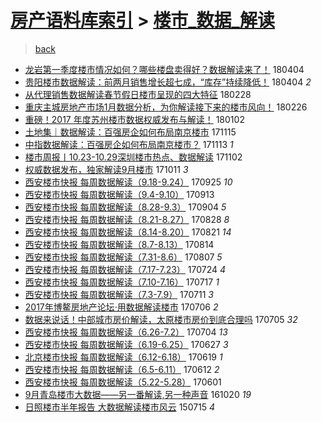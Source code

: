 [房产语料库索引](../../README.md)  > [楼市_数据_解读](楼市_数据_解读.md)
====
> [back](../README.md)

- [龙岩第一季度楼市情况如何？哪些楼盘卖得好？数据解读来了！](http://jkwz.applinzi.com/ittc/7088144647883064327.html#%E9%BE%99%E5%B2%A9%E7%AC%AC%E4%B8%80%E5%AD%A3%E5%BA%A6%E6%A5%BC%E5%B8%82%E6%83%85%E5%86%B5%E5%A6%82%E4%BD%95%EF%BC%9F%E5%93%AA%E4%BA%9B%E6%A5%BC%E7%9B%98%E5%8D%96%E5%BE%97%E5%A5%BD%EF%BC%9F%E6%95%B0%E6%8D%AE%E8%A7%A3%E8%AF%BB%E6%9D%A5%E4%BA%86%EF%BC%81) 180404  
- [贵阳楼市数据解读：前两月销售增长超七成，“库存”持续降低！](http://jkwz.applinzi.com/ittc/7088006630631539722.html#%E8%B4%B5%E9%98%B3%E6%A5%BC%E5%B8%82%E6%95%B0%E6%8D%AE%E8%A7%A3%E8%AF%BB%EF%BC%9A%E5%89%8D%E4%B8%A4%E6%9C%88%E9%94%80%E5%94%AE%E5%A2%9E%E9%95%BF%E8%B6%85%E4%B8%83%E6%88%90%EF%BC%8C%E2%80%9C%E5%BA%93%E5%AD%98%E2%80%9D%E6%8C%81%E7%BB%AD%E9%99%8D%E4%BD%8E%EF%BC%81) 180404 *2* 
- [从代理销售数据解读春节假日楼市呈现的四大特征](http://jkwz.applinzi.com/ittc/7074929653590787089.html#%E4%BB%8E%E4%BB%A3%E7%90%86%E9%94%80%E5%94%AE%E6%95%B0%E6%8D%AE%E8%A7%A3%E8%AF%BB%E6%98%A5%E8%8A%82%E5%81%87%E6%97%A5%E6%A5%BC%E5%B8%82%E5%91%88%E7%8E%B0%E7%9A%84%E5%9B%9B%E5%A4%A7%E7%89%B9%E5%BE%81) 180228  
- [重庆主城房地产市场1月数据分析，为你解读接下来的楼市风向！](http://jkwz.applinzi.com/ittc/7074433445931779089.html#%E9%87%8D%E5%BA%86%E4%B8%BB%E5%9F%8E%E6%88%BF%E5%9C%B0%E4%BA%A7%E5%B8%82%E5%9C%BA1%E6%9C%88%E6%95%B0%E6%8D%AE%E5%88%86%E6%9E%90%EF%BC%8C%E4%B8%BA%E4%BD%A0%E8%A7%A3%E8%AF%BB%E6%8E%A5%E4%B8%8B%E6%9D%A5%E7%9A%84%E6%A5%BC%E5%B8%82%E9%A3%8E%E5%90%91%EF%BC%81) 180226  
- [重磅！2017 年度苏州楼市数据权威发布与解读！](http://jkwz.applinzi.com/ittc/7053909056211649543.html#%E9%87%8D%E7%A3%85%EF%BC%812017+%E5%B9%B4%E5%BA%A6%E8%8B%8F%E5%B7%9E%E6%A5%BC%E5%B8%82%E6%95%B0%E6%8D%AE%E6%9D%83%E5%A8%81%E5%8F%91%E5%B8%83%E4%B8%8E%E8%A7%A3%E8%AF%BB%EF%BC%81) 180102  
- [土地集｜数据解读：百强房企如何布局南京楼市](http://jkwz.applinzi.com/ittc/7036125329985373201.html#%E5%9C%9F%E5%9C%B0%E9%9B%86%EF%BD%9C%E6%95%B0%E6%8D%AE%E8%A7%A3%E8%AF%BB%EF%BC%9A%E7%99%BE%E5%BC%BA%E6%88%BF%E4%BC%81%E5%A6%82%E4%BD%95%E5%B8%83%E5%B1%80%E5%8D%97%E4%BA%AC%E6%A5%BC%E5%B8%82) 171115  
- [中指数据解读：百强房企如何布局南京楼市？](http://jkwz.applinzi.com/ittc/7035493113680888849.html#%E4%B8%AD%E6%8C%87%E6%95%B0%E6%8D%AE%E8%A7%A3%E8%AF%BB%EF%BC%9A%E7%99%BE%E5%BC%BA%E6%88%BF%E4%BC%81%E5%A6%82%E4%BD%95%E5%B8%83%E5%B1%80%E5%8D%97%E4%BA%AC%E6%A5%BC%E5%B8%82%EF%BC%9F) 171113 *1* 
- [楼市周报丨10.23-10.29深圳楼市热点、数据解读](http://jkwz.applinzi.com/ittc/7031389624860148753.html#%E6%A5%BC%E5%B8%82%E5%91%A8%E6%8A%A5%E4%B8%A810.23-10.29%E6%B7%B1%E5%9C%B3%E6%A5%BC%E5%B8%82%E7%83%AD%E7%82%B9%E3%80%81%E6%95%B0%E6%8D%AE%E8%A7%A3%E8%AF%BB) 171102  
- [权威数据发布，独家解读9月楼市](http://jkwz.applinzi.com/ittc/7023143154264572945.html#%E6%9D%83%E5%A8%81%E6%95%B0%E6%8D%AE%E5%8F%91%E5%B8%83%EF%BC%8C%E7%8B%AC%E5%AE%B6%E8%A7%A3%E8%AF%BB9%E6%9C%88%E6%A5%BC%E5%B8%82) 171011 *3* 
- [西安楼市快报 每周数据解读（9.18-9.24）](http://jkwz.applinzi.com/ittc/7017312844524291088.html#%E8%A5%BF%E5%AE%89%E6%A5%BC%E5%B8%82%E5%BF%AB%E6%8A%A5+%E6%AF%8F%E5%91%A8%E6%95%B0%E6%8D%AE%E8%A7%A3%E8%AF%BB%EF%BC%889.18-9.24%EF%BC%89) 170925 *10* 
- [西安楼市快报 每周数据解读（9.4-9.10）](http://jkwz.applinzi.com/ittc/7012740420776493840.html#%E8%A5%BF%E5%AE%89%E6%A5%BC%E5%B8%82%E5%BF%AB%E6%8A%A5+%E6%AF%8F%E5%91%A8%E6%95%B0%E6%8D%AE%E8%A7%A3%E8%AF%BB%EF%BC%889.4-9.10%EF%BC%89) 170913  
- [西安楼市快报 每周数据解读（8.28-9.3）](http://jkwz.applinzi.com/ittc/7009507515019297809.html#%E8%A5%BF%E5%AE%89%E6%A5%BC%E5%B8%82%E5%BF%AB%E6%8A%A5+%E6%AF%8F%E5%91%A8%E6%95%B0%E6%8D%AE%E8%A7%A3%E8%AF%BB%EF%BC%888.28-9.3%EF%BC%89) 170904 *5* 
- [西安楼市快报 每周数据解读（8.21-8.27）](http://jkwz.applinzi.com/ittc/7006922367669109776.html#%E8%A5%BF%E5%AE%89%E6%A5%BC%E5%B8%82%E5%BF%AB%E6%8A%A5+%E6%AF%8F%E5%91%A8%E6%95%B0%E6%8D%AE%E8%A7%A3%E8%AF%BB%EF%BC%888.21-8.27%EF%BC%89) 170828 *8* 
- [西安楼市快报 每周数据解读（8.14-8.20）](http://jkwz.applinzi.com/ittc/7004315404556829712.html#%E8%A5%BF%E5%AE%89%E6%A5%BC%E5%B8%82%E5%BF%AB%E6%8A%A5+%E6%AF%8F%E5%91%A8%E6%95%B0%E6%8D%AE%E8%A7%A3%E8%AF%BB%EF%BC%888.14-8.20%EF%BC%89) 170821 *14* 
- [西安楼市快报 每周数据解读（8.7-8.13）](http://jkwz.applinzi.com/ittc/7001730133369816081.html#%E8%A5%BF%E5%AE%89%E6%A5%BC%E5%B8%82%E5%BF%AB%E6%8A%A5+%E6%AF%8F%E5%91%A8%E6%95%B0%E6%8D%AE%E8%A7%A3%E8%AF%BB%EF%BC%888.7-8.13%EF%BC%89) 170814  
- [西安楼市快报 每周数据解读（7.31-8.6）](http://jkwz.applinzi.com/ittc/6999131675504935952.html#%E8%A5%BF%E5%AE%89%E6%A5%BC%E5%B8%82%E5%BF%AB%E6%8A%A5+%E6%AF%8F%E5%91%A8%E6%95%B0%E6%8D%AE%E8%A7%A3%E8%AF%BB%EF%BC%887.31-8.6%EF%BC%89) 170807 *5* 
- [西安楼市快报 每周数据解读（7.17-7.23）](http://jkwz.applinzi.com/ittc/6993918397359064081.html#%E8%A5%BF%E5%AE%89%E6%A5%BC%E5%B8%82%E5%BF%AB%E6%8A%A5+%E6%AF%8F%E5%91%A8%E6%95%B0%E6%8D%AE%E8%A7%A3%E8%AF%BB%EF%BC%887.17-7.23%EF%BC%89) 170724 *4* 
- [西安楼市快报 每周数据解读（7.10-7.16）](http://jkwz.applinzi.com/ittc/6991340010018964497.html#%E8%A5%BF%E5%AE%89%E6%A5%BC%E5%B8%82%E5%BF%AB%E6%8A%A5+%E6%AF%8F%E5%91%A8%E6%95%B0%E6%8D%AE%E8%A7%A3%E8%AF%BB%EF%BC%887.10-7.16%EF%BC%89) 170717 *1* 
- [西安楼市快报 每周数据解读（7.3-7.9）](http://jkwz.applinzi.com/ittc/6989105175451927569.html#%E8%A5%BF%E5%AE%89%E6%A5%BC%E5%B8%82%E5%BF%AB%E6%8A%A5+%E6%AF%8F%E5%91%A8%E6%95%B0%E6%8D%AE%E8%A7%A3%E8%AF%BB%EF%BC%887.3-7.9%EF%BC%89) 170711 *3* 
- [2017年博鳌房地产论坛·用数据解读楼市](http://jkwz.applinzi.com/ittc/6987255344685122565.html#2017%E5%B9%B4%E5%8D%9A%E9%B3%8C%E6%88%BF%E5%9C%B0%E4%BA%A7%E8%AE%BA%E5%9D%9B%C2%B7%E7%94%A8%E6%95%B0%E6%8D%AE%E8%A7%A3%E8%AF%BB%E6%A5%BC%E5%B8%82) 170706 *2* 
- [数据来说话！中部城市房价解读，太原楼市房价到底合理吗](http://jkwz.applinzi.com/ittc/6986772083814958084.html#%E6%95%B0%E6%8D%AE%E6%9D%A5%E8%AF%B4%E8%AF%9D%EF%BC%81%E4%B8%AD%E9%83%A8%E5%9F%8E%E5%B8%82%E6%88%BF%E4%BB%B7%E8%A7%A3%E8%AF%BB%EF%BC%8C%E5%A4%AA%E5%8E%9F%E6%A5%BC%E5%B8%82%E6%88%BF%E4%BB%B7%E5%88%B0%E5%BA%95%E5%90%88%E7%90%86%E5%90%97) 170705 *32* 
- [西安楼市快报 每周数据解读（6.26-7.2）](http://jkwz.applinzi.com/ittc/6986446947064742916.html#%E8%A5%BF%E5%AE%89%E6%A5%BC%E5%B8%82%E5%BF%AB%E6%8A%A5+%E6%AF%8F%E5%91%A8%E6%95%B0%E6%8D%AE%E8%A7%A3%E8%AF%BB%EF%BC%886.26-7.2%EF%BC%89) 170704 *13* 
- [西安楼市快报 每周数据解读（6.19-6.25）](http://jkwz.applinzi.com/ittc/6983794401443578885.html#%E8%A5%BF%E5%AE%89%E6%A5%BC%E5%B8%82%E5%BF%AB%E6%8A%A5+%E6%AF%8F%E5%91%A8%E6%95%B0%E6%8D%AE%E8%A7%A3%E8%AF%BB%EF%BC%886.19-6.25%EF%BC%89) 170627 *3* 
- [北京楼市快报 每周数据解读（6.12-6.18）](http://jkwz.applinzi.com/ittc/6980904708548854789.html#%E5%8C%97%E4%BA%AC%E6%A5%BC%E5%B8%82%E5%BF%AB%E6%8A%A5+%E6%AF%8F%E5%91%A8%E6%95%B0%E6%8D%AE%E8%A7%A3%E8%AF%BB%EF%BC%886.12-6.18%EF%BC%89) 170619 *1* 
- [西安楼市快报 每周数据解读（6.5-6.11）](http://jkwz.applinzi.com/ittc/6978344836900848645.html#%E8%A5%BF%E5%AE%89%E6%A5%BC%E5%B8%82%E5%BF%AB%E6%8A%A5+%E6%AF%8F%E5%91%A8%E6%95%B0%E6%8D%AE%E8%A7%A3%E8%AF%BB%EF%BC%886.5-6.11%EF%BC%89) 170612 *2* 
- [西安楼市快报 每周数据解读（5.22-5.28）](http://jkwz.applinzi.com/ittc/6974123605376893957.html#%E8%A5%BF%E5%AE%89%E6%A5%BC%E5%B8%82%E5%BF%AB%E6%8A%A5+%E6%AF%8F%E5%91%A8%E6%95%B0%E6%8D%AE%E8%A7%A3%E8%AF%BB%EF%BC%885.22-5.28%EF%BC%89) 170601  
- [9月青岛楼市大数据——另一番解读,另一种声音](http://jkwz.applinzi.com/ittc/6890758587780957188.html#9%E6%9C%88%E9%9D%92%E5%B2%9B%E6%A5%BC%E5%B8%82%E5%A4%A7%E6%95%B0%E6%8D%AE%E2%80%94%E2%80%94%E5%8F%A6%E4%B8%80%E7%95%AA%E8%A7%A3%E8%AF%BB%2C%E5%8F%A6%E4%B8%80%E7%A7%8D%E5%A3%B0%E9%9F%B3) 161020 *19* 
- [日照楼市半年报告 大数据解读楼市风云](http://jkwz.applinzi.com/ittc/547650614980518493.html#%E6%97%A5%E7%85%A7%E6%A5%BC%E5%B8%82%E5%8D%8A%E5%B9%B4%E6%8A%A5%E5%91%8A+%E5%A4%A7%E6%95%B0%E6%8D%AE%E8%A7%A3%E8%AF%BB%E6%A5%BC%E5%B8%82%E9%A3%8E%E4%BA%91) 150715 *4* 
